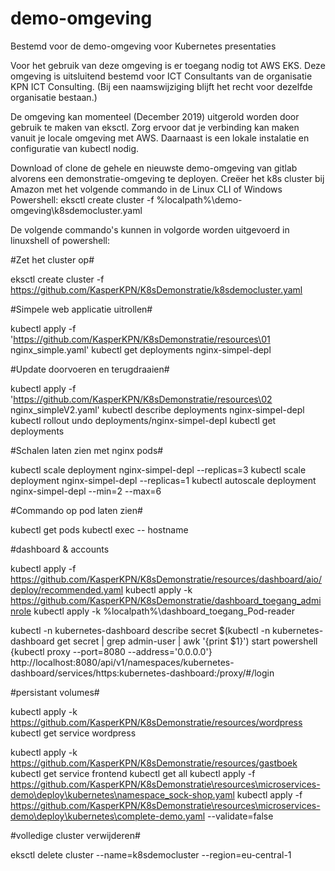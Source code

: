 # demo-omgeving

Bestemd voor de demo-omgeving voor Kubernetes presentaties

Voor het gebruik van deze omgeving is er toegang nodig tot AWS EKS.
Deze omgeving is uitsluitend bestemd voor ICT Consultants van de organisatie KPN ICT Consulting. (Bij een naamswijziging blijft het recht voor dezelfde organisatie bestaan.)


De omgeving kan momenteel (December 2019) uitgerold worden door gebruik te maken van eksctl. Zorg ervoor dat je verbinding kan maken vanuit je locale omgeving met AWS.
Daarnaast is een lokale instalatie en configuratie van kubectl nodig. 

Download of clone de gehele en nieuwste demo-omgeving van gitlab alvorens een demonstratie-omgeving te deployen.
Creëer het k8s cluster bij Amazon met het volgende commando in de Linux CLI of Windows Powershell:
eksctl create cluster -f %localpath%\demo-omgeving\k8sdemocluster.yaml

De volgende commando's kunnen in volgorde worden uitgevoerd in linuxshell of powershell:

#Zet het cluster op#

eksctl create cluster -f https://github.com/KasperKPN/K8sDemonstratie/k8sdemocluster.yaml

#Simpele web applicatie uitrollen#

kubectl apply -f 'https://github.com/KasperKPN/K8sDemonstratie/resources\01 nginx_simple.yaml'
kubectl get deployments nginx-simpel-depl

#Update doorvoeren en terugdraaien#

kubectl apply -f 'https://github.com/KasperKPN/K8sDemonstratie/resources\02 nginx_simpleV2.yaml'
kubectl describe deployments nginx-simpel-depl
kubectl rollout undo deployments/nginx-simpel-depl
kubectl get deployments

#Schalen laten zien met nginx pods#

kubectl scale deployment nginx-simpel-depl --replicas=3
kubectl scale deployment nginx-simpel-depl --replicas=1
kubectl autoscale deployment nginx-simpel-depl --min=2 --max=6

#Commando op pod laten zien#

kubectl get pods
kubectl exec
-- hostname

#dashboard & accounts

kubectl apply -f https://github.com/KasperKPN/K8sDemonstratie/resources/dashboard/aio/deploy/recommended.yaml
kubectl apply -k https://github.com/KasperKPN/K8sDemonstratie/dashboard_toegang_adminrole
kubectl apply -k %localpath%\dashboard_toegang_Pod-reader

kubectl -n kubernetes-dashboard describe secret $(kubectl -n kubernetes-dashboard get secret | grep admin-user | awk '{print $1}')
start powershell {kubectl proxy --port=8080 --address='0.0.0.0'}
http://localhost:8080/api/v1/namespaces/kubernetes-dashboard/services/https:kubernetes-dashboard:/proxy/#/login

#persistant volumes#

kubectl apply -k https://github.com/KasperKPN/K8sDemonstratie/resources/wordpress
kubectl get service wordpress

kubectl apply -k https://github.com/KasperKPN/K8sDemonstratie/resources/gastboek
kubectl get service frontend
kubectl get all
kubectl apply -f  https://github.com/KasperKPN/K8sDemonstratie\resources\microservices-demo\deploy\kubernetes\namespace_sock-shop.yaml
kubectl apply -f  https://github.com/KasperKPN/K8sDemonstratie\resources\microservices-demo\deploy\kubernetes\complete-demo.yaml --validate=false

#volledige cluster verwijderen#

eksctl delete cluster --name=k8sdemocluster --region=eu-central-1
